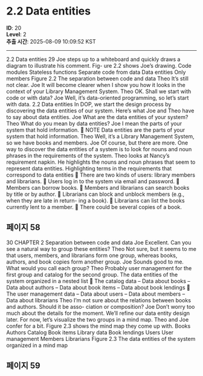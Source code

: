# 2.2 Data entities

**ID**: 20  
**Level**: 2  
**추출 시간**: 2025-08-09 10:09:52 KST

---

2.2 Data entities 29
Joe steps up to a whiteboard and quickly draws a diagram to illustrate his comment. Fig-
ure 2.2 shows Joe’s drawing.
Code modules Stateless functions
Separate code from data
Data entities Only members
Figure 2.2 The separation between code and data
Theo It’s still not clear.
Joe It will become clearer when I show you how it looks in the context of your
Library Management System.
Theo OK. Shall we start with code or with data?
Joe Well, it’s data-oriented programming, so let’s start with data.
2.2 Data entities
In DOP, we start the design process by discovering the data entities of our system.
Here’s what Joe and Theo have to say about data entities.
Joe What are the data entities of your system?
Theo What do you mean by data entities?
Joe I mean the parts of your system that hold information.
 NOTE Data entities are the parts of your system that hold information.
Theo Well, it’s a Library Management System, so we have books and members.
Joe Of course, but there are more. One way to discover the data entities of a system
is to look for nouns and noun phrases in the requirements of the system.
Theo looks at Nancy’s requirement napkin. He highlights the nouns and noun phrases
that seem to represent data entities.
Highlighting terms in the requirements that correspond to data entities
 There are two kinds of users: library members and librarians.
 Users log in to the system via email and password.
 Members can borrow books.
 Members and librarians can search books by title or by author.
 Librarians can block and unblock members (e.g., when they are late in return-
ing a book).
 Librarians can list the books currently lent to a member.
 There could be several copies of a book.

## 페이지 58

30 CHAPTER 2 Separation between code and data
Joe Excellent. Can you see a natural way to group these entities?
Theo Not sure, but it seems to me that users, members, and librarians form one
group, whereas books, authors, and book copies form another group.
Joe Sounds good to me. What would you call each group?
Theo Probably user management for the first group and catalog for the second
group.
The data entities of the system organized in a nested list
 The catalog data
– Data about books
– Data about authors
– Data about book items
– Data about book lendings
 The user management data
– Data about users
– Data about members
– Data about librarians
Theo I’m not sure about the relations between books and authors. Should it be asso-
ciation or composition?
Joe Don’t worry too much about the details for the moment. We’ll refine our data
entity design later. For now, let’s visualize the two groups in a mind map.
Theo and Joe confer for a bit. Figure 2.3 shows the mind map they come up with.
Books
Authors
Catalog
Book items
Library data Book lendings
Users
User management Members
Librarians Figure 2.3 The data entities of the
system organized in a mind map

## 페이지 59


